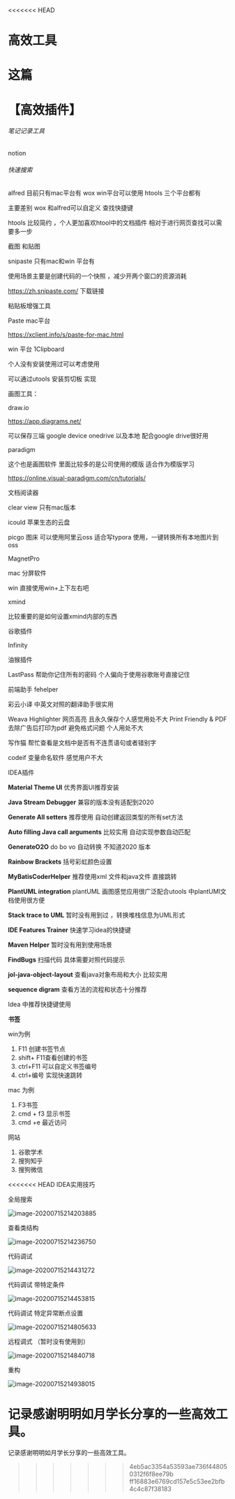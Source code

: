 <<<<<<< HEAD
# 高效工具 

这篇
=======
# 【高效插件】

###### 笔记记录工具 

notion



###### 快速搜索

alfred  目前只有mac平台有 wox  win平台可以使用 htools  三个平台都有

主要差别 wox 和alfred可以自定义 查找快捷键 

htools 比较简约 ，个人更加喜欢htool中的文档插件  相对于进行网页查找可以需要多一步





截图 和贴图

snipaste  只有mac和win 平台有

使用场景主要是创建代码的一个快照 ，减少开两个窗口的资源消耗

https://zh.snipaste.com/ 下载链接



粘贴板增强工具 

Paste  mac平台

https://xclient.info/s/paste-for-mac.html

win 平台  1Clipboard   

个人没有安装使用过可以考虑使用

可以通过utools 安装剪切板 实现

画图工具：

draw.io

https://app.diagrams.net/

可以保存三端 google device onedrive 以及本地 配合google drive很好用



paradigm

这个也是画图软件 里面比较多的是公司使用的模版 适合作为模版学习

 https://online.visual-paradigm.com/cn/tutorials/



文档阅读器

clear view 只有mac版本

icould 苹果生态的云盘 

picgo 图床 可以使用阿里云oss 适合写typora 使用，一键转换所有本地图片到oss



MagnetPro

mac 分屏软件 

win 直接使用win+上下左右吧



xmind

比较重要的是如何设置xmind内部的东西



谷歌插件 

 Infinity

油猴插件

LastPass 帮助你记住所有的密码  个人偏向于使用谷歌账号直接记住

前端助手  fehelper

彩云小译  中英文对照的翻译助手很实用

Weava Highlighter 网页高亮 且永久保存个人感觉用处不大
Print Friendly & PDF 去除广告后打印为pdf  避免格式问题  个人用处不大

写作猫 帮忙查看是文档中是否有不连贯语句或者错别字

codeif 变量命名软件 感觉用户不大







IDEA插件 

**Material Theme UI**  优秀界面UI推荐安装

**Java Stream Debugger** 兼容的版本没有适配到2020 

**Generate All setters** 推荐使用 自动创建返回类型的所有set方法

**Auto filling Java call arguments** 比较实用 自动实现参数自动匹配

**GenerateO2O**  do bo vo 自动转换 不知道2020 版本

**Rainbow Brackets**  括号彩虹颜色设置

**MyBatisCoderHelper** 推荐使用xml 文件和java文件 直接跳转

**PlantUML integration** plantUML 画图感觉应用很广泛配合utools 中plantUMl文档使用很方便

**Stack trace to UML** 暂时没有用到过 ，转换堆栈信息为UML形式

**IDE Features Trainer** 快速学习idea的快捷键

**Maven Helper** 暂时没有用到使用场景 

**FindBugs** 扫描代码  具体需要对照代码提示

**jol-java-object-layout** 查看java对象布局和大小 比较实用

**sequence digram** 查看方法的流程和状态十分推荐





Idea 中推荐快捷键使用

**书签** 

win为例 

1. F11 创建书签节点 
2. shift+ F11查看创建的书签
3. ctrl+F11 可以自定义书签编号
4. ctrl+编号 实现快速跳转

mac 为例

1. F3书签 
2. cmd + f3 显⽰书签 
3. cmd +e 最近访问



网站

1. 谷歌学术
2. 搜狗知乎
3. 搜狗微信



<<<<<<< HEAD
IDEA实用技巧

全局搜索

![image-20200715214203885](C:\Users\caopeng03\AppData\Roaming\Typora\typora-user-images\image-20200715214203885.png)



查看类结构

![image-20200715214236750](C:\Users\caopeng03\AppData\Roaming\Typora\typora-user-images\image-20200715214236750.png)

代码调试

![image-20200715214431272](C:\Users\caopeng03\AppData\Roaming\Typora\typora-user-images\image-20200715214431272.png)

代码调试 带特定条件

![image-20200715214453815](C:\Users\caopeng03\AppData\Roaming\Typora\typora-user-images\image-20200715214453815.png)

代码调试 特定异常断点设置

![image-20200715214805633](C:\Users\caopeng03\AppData\Roaming\Typora\typora-user-images\image-20200715214805633.png)

远程调式 （暂时没有使用到）

![image-20200715214840718](C:\Users\caopeng03\AppData\Roaming\Typora\typora-user-images\image-20200715214840718.png)

重构

![image-20200715214938015](C:\Users\caopeng03\AppData\Roaming\Typora\typora-user-images\image-20200715214938015.png)





记录感谢明明如月学长分享的一些高效工具。
=======
记录感谢明明如月学长分享的一些高效工具。
>>>>>>> 4eb5ac3354a53593ae736f448050312f6f8ee79b
>>>>>>> ff16883e6769cd157e5c53ee2bfb4c4c87f38183
